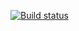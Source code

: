 [![Build status](https://ci.appveyor.com/api/projects/status/qff78s698v5jqggj/branch/master?svg=true)](https://ci.appveyor.com/project/qsterin/selenium/branch/master)
